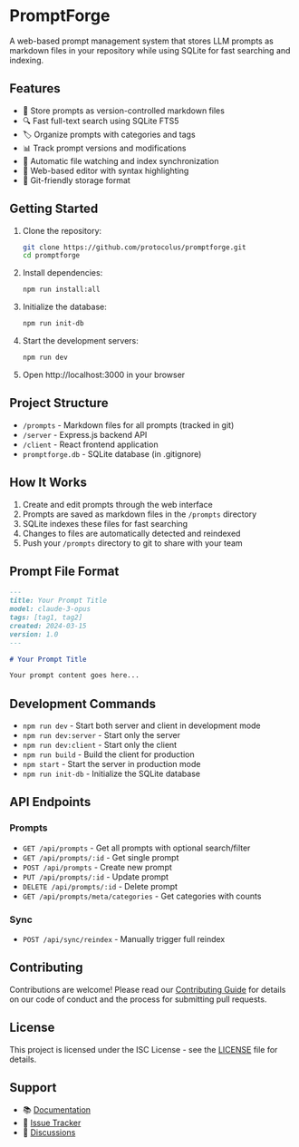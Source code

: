 # PromptForge

A web-based prompt management system that stores LLM prompts as markdown files in your repository while using SQLite for fast searching and indexing.

## Features

- 📝 Store prompts as version-controlled markdown files
- 🔍 Fast full-text search using SQLite FTS5
- 🏷️ Organize prompts with categories and tags
- 📊 Track prompt versions and modifications
- 🔄 Automatic file watching and index synchronization
- 🚀 Web-based editor with syntax highlighting
- 💾 Git-friendly storage format

## Getting Started

1. Clone the repository:
   ```bash
   git clone https://github.com/protocolus/promptforge.git
   cd promptforge
   ```

2. Install dependencies:
   ```bash
   npm run install:all
   ```

3. Initialize the database:
   ```bash
   npm run init-db
   ```

4. Start the development servers:
   ```bash
   npm run dev
   ```

5. Open http://localhost:3000 in your browser

## Project Structure

- `/prompts` - Markdown files for all prompts (tracked in git)
- `/server` - Express.js backend API
- `/client` - React frontend application
- `promptforge.db` - SQLite database (in .gitignore)

## How It Works

1. Create and edit prompts through the web interface
2. Prompts are saved as markdown files in the `/prompts` directory
3. SQLite indexes these files for fast searching
4. Changes to files are automatically detected and reindexed
5. Push your `/prompts` directory to git to share with your team

## Prompt File Format

```markdown
---
title: Your Prompt Title
model: claude-3-opus
tags: [tag1, tag2]
created: 2024-03-15
version: 1.0
---

# Your Prompt Title

Your prompt content goes here...
```

## Development Commands

- `npm run dev` - Start both server and client in development mode
- `npm run dev:server` - Start only the server
- `npm run dev:client` - Start only the client
- `npm run build` - Build the client for production
- `npm start` - Start the server in production mode
- `npm run init-db` - Initialize the SQLite database

## API Endpoints

### Prompts
- `GET /api/prompts` - Get all prompts with optional search/filter
- `GET /api/prompts/:id` - Get single prompt
- `POST /api/prompts` - Create new prompt
- `PUT /api/prompts/:id` - Update prompt
- `DELETE /api/prompts/:id` - Delete prompt
- `GET /api/prompts/meta/categories` - Get categories with counts

### Sync
- `POST /api/sync/reindex` - Manually trigger full reindex

## Contributing

Contributions are welcome! Please read our [Contributing Guide](CONTRIBUTING.md) for details on our code of conduct and the process for submitting pull requests.

## License

This project is licensed under the ISC License - see the [LICENSE](LICENSE) file for details.

## Support

- 📚 [Documentation](https://github.com/protocolus/promptforge/wiki)
- 🐛 [Issue Tracker](https://github.com/protocolus/promptforge/issues)
- 💬 [Discussions](https://github.com/protocolus/promptforge/discussions)
